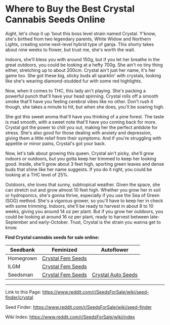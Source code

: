 # Where to Buy the Best Crystal Cannabis Seeds Online

Aight, let's chop it up 'bout this boss level strain named Crystal. Y'know, she's birthed from two legendary parents, White Widow and Northern Lights, creating some next-level hybrid type of ganja. This shorty takes about nine weeks to flower, but trust me, she's worth the wait.

Indoors, she'll bless you with around 150g, but if you let her breathe in the great outdoors, you could be looking at a hefty 700g. She ain't no tiny thing either, stretching up to about 200cm. Crystal ain't just her name, it's her game too. She got these big, sticky buds all sparklin' with crystals, looking like she's wearing diamond-studded fur with some red highlights.

Now, when it comes to THC, this lady ain't playing. She's packing a powerful punch that'll have your head spinning. Crystal rolls off a smooth smoke that'll have you feeling cerebral vibes like no other. Don't rush it though, she takes a minute to hit, but when she does, you'll be soaring high.

She got this sweet aroma that'll have you thinking of a pine forest. The taste is mad smooth, with a sweet note that'll have you coming back for more. Crystal got the power to chill you out, making her the perfect antidote for stress. She's also good for those dealing with anxiety and depression, giving them a little relief from their symptoms. And if you're struggling with appetite or minor pains, Crystal's got your back.

Now, let's talk about growing this queen. Crystal ain't picky, she'll grow indoors or outdoors, but you gotta keep her trimmed to keep her looking good. Inside, she'll grow about 3 feet high, sporting green leaves and dense buds that shine like her name suggests. If you do it right, you could be looking at a THC level of 25%.

Outdoors, she loves that sunny, subtropical weather. Given the space, she can stretch out and grow almost 10 feet high. Whether you grow her in soil or hydroponics, she's gonna thrive, especially if you use the Sea of Green (SOG) method. She's a vigorous grower, so you'll have to keep her in check with some trimming. Indoors, she'll be ready to harvest in about 8 to 10 weeks, giving you around 14 oz per plant. But if you grow her outdoors, you could be looking at around 16 oz per plant, ready to harvest between late-September and early-October. Trust, Crystal is the strain you wanna get to know.

**Find Crystal cannabis seeds for sale online:**

| Seedbank  | Feminized | Autoflower |
|-----------|-----------|------------|
| Homegrown | [Crystal Fem Seeds](https://homegrowncannabisco.com/products/crystal-feminized-marijuana-seeds?a_aid=sale) |  |
| ILGM      | [Crystal Fem Seeds](https://ilgm.com/products/crystal-feminized-seeds?aff=2191) |  |
| Seedsman  | [Crystal Fem Seeds](https://www.seedsman.com/crystal-candy-feminised-seeds?a_aid=56f632ea3916c) | [Crystal Auto Seeds](https://www.seedsman.com/crystal-candy-auto-feminised-seeds-ss-crstlc-auto-fem?a_aid=56f632ea3916c) |

___

Link to this Page: https://www.reddit.com/r/SeedsForSale/wiki/seed-finder/crystal

Seed Finder: https://www.reddit.com/r/SeedsForSale/wiki/seed-finder

Wiki Index: https://www.reddit.com/r/SeedsForSale/wiki/index
